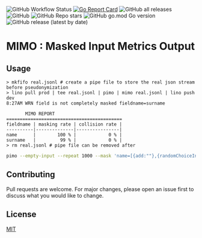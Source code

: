 ![GitHub Workflow Status](https://img.shields.io/github/actions/workflow/status/CGI-FR/MIMO/ci.yml?branch=main)
[![Go Report Card](https://goreportcard.com/badge/github.com/cgi-fr/mimo)](https://goreportcard.com/report/github.com/cgi-fr/mimo)
![GitHub all releases](https://img.shields.io/github/downloads/CGI-FR/MIMO/total)
![GitHub](https://img.shields.io/github/license/CGI-FR/MIMO)
![GitHub Repo stars](https://img.shields.io/github/stars/CGI-FR/MIMO)
![GitHub go.mod Go version](https://img.shields.io/github/go-mod/go-version/CGI-FR/MIMO)
![GitHub release (latest by date)](https://img.shields.io/github/v/release/CGI-FR/MIMO)

# MIMO : Masked Input Metrics Output

## Usage

```console
> mkfifo real.jsonl # create a pipe file to store the real json stream before pseudonymization
> lino pull prod | tee real.jsonl | pimo | mimo real.jsonl | lino push dev
8:27AM WRN field is not completely masked fieldname=surname

       MIMO REPORT
===========================================
fieldname | masking rate | collision rate |
----------|--------------|----------------|
name      |        100 % |            0 % |
surname   |         99 % |            0 % |
> rm real.jsonl # pipe file can be removed after
```

```bash
pimo --empty-input --repeat 1000 --mask 'name=[{add:""},{randomChoiceInUri:"pimo://nameFR"}]' | tee real.jsonl | pimo --mask 'name={randomChoiceInUri:"pimo://nameFR"}' | mimo real.jsonl
```

## Contributing

Pull requests are welcome. For major changes, please open an issue first to discuss what you would like to change.

## License

[MIT](https://choosealicense.com/licenses/mit/)
